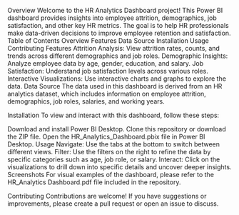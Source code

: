  Overview
 Welcome to the HR Analytics Dashboard project! This Power BI dashboard provides insights into employee attrition, demographics, job satisfaction, and other key HR metrics. The goal is to help HR professionals make data-driven decisions to improve employee retention and satisfaction.
 Table of Contents
Overview
Features
Data Source
Installation
Usage
Contributing
Features
Attrition Analysis: View attrition rates, counts, and trends across different demographics and job roles.
Demographic Insights: Analyze employee data by age, gender, education, and salary.
Job Satisfaction: Understand job satisfaction levels across various roles.
Interactive Visualizations: Use interactive charts and graphs to explore the data.
Data Source
The data used in this dashboard is derived from an HR analytics dataset, which includes information on employee attrition, demographics, job roles, salaries, and working years.

Installation
To view and interact with this dashboard, follow these steps:

Download and install Power BI Desktop.
Clone this repository or download the ZIP file.
Open the HR_Analytics_Dashboard.pbix file in Power BI Desktop.
Usage
Navigate: Use the tabs at the bottom to switch between different views.
Filter: Use the filters on the right to refine the data by specific categories such as age, job role, or salary.
Interact: Click on the visualizations to drill down into specific details and uncover deeper insights.
Screenshots
For visual examples of the dashboard, please refer to the HR_Analytics Dashboard.pdf file included in the repository.

Contributing
Contributions are welcome! If you have suggestions or improvements, please create a pull request or open an issue to discuss.
